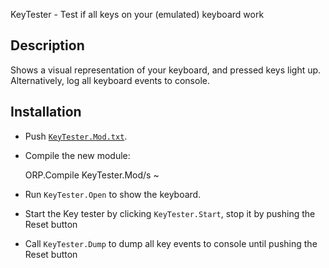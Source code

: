 KeyTester - Test if all keys on your (emulated) keyboard work

Description
-----------

Shows a visual representation of your keyboard, and pressed keys light up.
Alternatively, log all keyboard events to console.

Installation
------------

- Push [`KeyTester.Mod.txt`](KeyTester.Mod.txt).

- Compile the new module:

    ORP.Compile KeyTester.Mod/s ~

- Run `KeyTester.Open` to show the keyboard.

- Start the Key tester by clicking `KeyTester.Start`, stop it by pushing the Reset button

- Call `KeyTester.Dump` to dump all key events to console until pushing the Reset button
